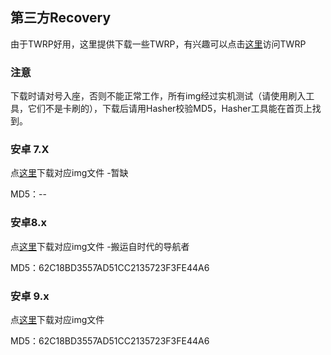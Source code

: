 ## 第三方Recovery

由于TWRP好用，这里提供下载一些TWRP，有兴趣可以点击[这里](https://twrp.me/)访问TWRP

### 注意

下载时请对号入座，否则不能正常工作，所有img经过实机测试（请使用刷入工具，它们不是卡刷的），下载后请用Hasher校验MD5，Hasher工具能在首页上找到。

### 安卓 7.X

点[这里]()下载对应img文件 -暂缺

MD5：--

### 安卓8.x

点[这里](https://www.lanzous.com/iamhs0h)下载对应img文件 -搬运自时代的导航者

MD5：62C18BD3557AD51CC2135723F3FE44A6

### 安卓 9.x

点[这里](https://www.lanzous.com/iami8mf)下载对应img文件

MD5：62C18BD3557AD51CC2135723F3FE44A6
